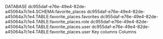 <?xml version="1.0" encoding="UTF-8"?>
<Diagram>
  <ID>DATABASE</ID>
  <OriginalElement>dc955daf-e76e-49e4-82de-a45064a7c1e4.SCHEMA:favorite_places</OriginalElement>
  <nodes>
    <node x="0.0" y="149.0">dc955daf-e76e-49e4-82de-a45064a7c1e4.TABLE:favorite_places.favorites</node>
    <node x="221.0" y="185.0">dc955daf-e76e-49e4-82de-a45064a7c1e4.TABLE:favorite_places.role</node>
    <node x="115.75" y="0.0">dc955daf-e76e-49e4-82de-a45064a7c1e4.TABLE:favorite_places.user</node>
  </nodes>
  <notes />
  <edges>
    <edge source="dc955daf-e76e-49e4-82de-a45064a7c1e4.TABLE:favorite_places.favorites" target="dc955daf-e76e-49e4-82de-a45064a7c1e4.TABLE:favorite_places.user">
      <point x="0.0" y="-97.5" />
      <point x="100.5" y="124.0" />
      <point x="161.75" y="124.0" />
      <point x="-46.0" y="49.5" />
    </edge>
    <edge source="dc955daf-e76e-49e4-82de-a45064a7c1e4.TABLE:favorite_places.role" target="dc955daf-e76e-49e4-82de-a45064a7c1e4.TABLE:favorite_places.user">
      <point x="0.0" y="-61.5" />
      <point x="315.0" y="124.0" />
      <point x="253.75" y="124.0" />
      <point x="46.0" y="49.5" />
    </edge>
  </edges>
  <settings layout="Hierarchic Group" zoom="1.0" x="476.5" y="311.0" />
  <SelectedNodes>
    <node>dc955daf-e76e-49e4-82de-a45064a7c1e4.TABLE:favorite_places.user</node>
  </SelectedNodes>
  <Categories>
    <Category>Key columns</Category>
    <Category>Columns</Category>
  </Categories>
</Diagram>

